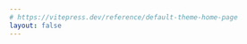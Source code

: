 ```yaml
---
# https://vitepress.dev/reference/default-theme-home-page
layout: false
---
```

<script setup>
import ChatBot from './components/ChatBot.vue';
</script>



<ChatBot />

